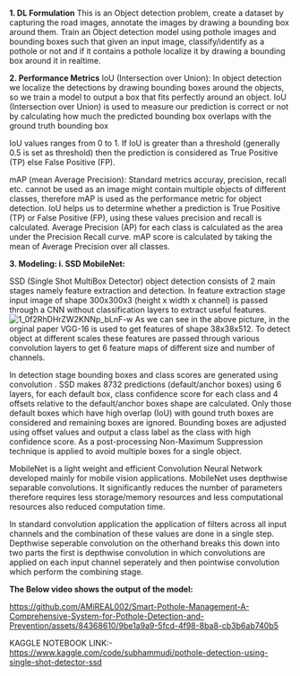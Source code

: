 **1. DL Formulation**
This is an Object detection problem, create a dataset by capturing the road images, annotate the images by drawing a bounding box around them. Train an Object detection model using pothole images and bounding boxes such that given an input image, classify/identify as a pothole or not and if it contains a pothole localize it by drawing a bounding box around it in realtime.

**2. Performance Metrics**
IoU (Intersection over Union):
In object detection we localize the detections by drawing bounding boxes around the objects, so we train a model to output a box that fits perfectly around an object. IoU (Intersection over Union) is used to measure our prediction is correct or not by calculating how much the predicted bounding box overlaps with the ground truth bounding box

 IoU values ranges from 0 to 1. If IoU is greater than a threshold (generally 0.5 is set as threshold) then the prediction is considered as True Positive (TP) else False Positive (FP).

mAP (mean Average Precision):
Standard metrics accuray, precision, recall etc. cannot be used as an image might contain multiple objects of different classes, therefore mAP is used as the performance metric for object detection. IoU helps us to determine whether a prediction is True Positive (TP) or False Positive (FP), using these values precision and recall is calculated. Average Precision (AP) for each class is calculated as the area under the Precision Recall curve. mAP score is calculated by taking the mean of Average Precision over all classes. 

**3. Modeling:
i. SSD MobileNet:**

SSD (Single Shot MultiBox Detector) object detection consists of 2 main stages namely feature extraction and detection. In feature extraction stage input image of shape 300x300x3 (height x width x channel) is passed through a CNN without classification layers to extract useful features.
![1_0f2RhDHrZW2KNNp_bLnF-w](https://github.com/AMiREAL002/Smart-Pothole-Management-A-Comprehensive-System-for-Pothole-Detection-and-Prevention/assets/84368610/6692b731-b1f8-4563-9c23-98c288c1f8fa)
As we can see in the above picture, in the orginal paper VGG-16 is used to get features of shape 38x38x512. To detect object at different scales these features are passed through various convolution layers to get 6 feature maps of different size and number of channels.

In detection stage bounding boxes and class scores are generated using convolution . SSD makes 8732 predictions (default/anchor boxes) using 6 layers, for each default box, class confidence score for each class and 4 offsets relative to the default/anchor boxes shape are calculated. Only those default boxes which have high overlap (IoU) with gound truth boxes are considered and remaining boxes are ignored. Bounding boxes are adjusted using offset values and output a class label as the class with high confidence score. As a post-processing Non-Maximum Suppression technique is applied to avoid multiple boxes for a single object.

MobileNet is a light weight and efficient Convolution Neural Network developed mainly for mobile vision applications. MobileNet uses depthwise separable convolutions. It significantly reduces the number of parameters therefore requires less storage/memory resources and less computational resources also reduced computation time.

In standard convolution application the application of filters across all input channels and the combination of these values are done in a single step. Depthwise seperable convolution on the otherhand breaks this down into two parts the first is depthwise convolution in which convolutions are applied on each input channel seperately and then pointwise convolution which perform the combining stage.

**The Below video shows the output of the model:**


https://github.com/AMiREAL002/Smart-Pothole-Management-A-Comprehensive-System-for-Pothole-Detection-and-Prevention/assets/84368610/9be1a9a9-5fcd-4f98-8ba8-cb3b6ab740b5


KAGGLE NOTEBOOK LINK:- https://www.kaggle.com/code/subhammudi/pothole-detection-using-single-shot-detector-ssd
